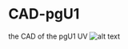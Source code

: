 # CAD-pgU1

the CAD of the pgU1 UV
![alt text](https://github.com/featTheB/CAD-pgU1/blob/master/pdf_3d/assembly.jpg)

